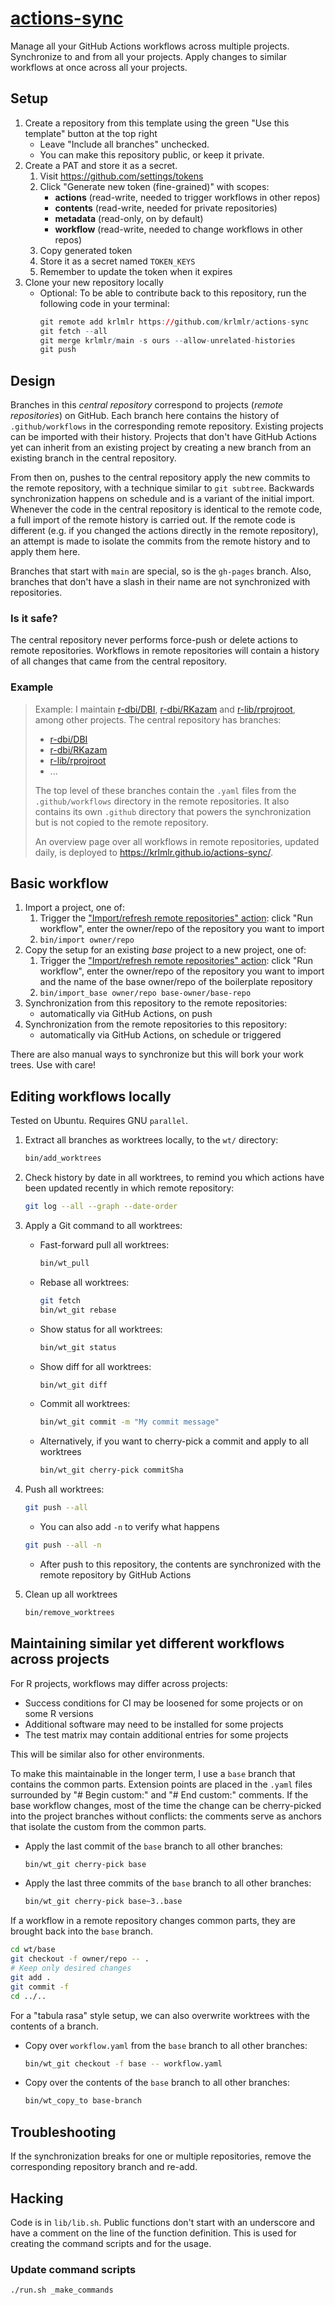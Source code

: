 # [actions-sync](https://krlmlr.github.io/actions-sync)

Manage all your GitHub Actions workflows across multiple projects.
Synchronize to and from all your projects.
Apply changes to similar workflows at once across all your projects.

## Setup

1. Create a repository from this template using the green "Use this template" button at the top right
    - Leave "Include all branches" unchecked.
    - You can make this repository public, or keep it private.
2. Create a PAT and store it as a secret.
    1. Visit <https://github.com/settings/tokens>
    2. Click "Generate new token (fine-grained)" with scopes:
        - **actions** (read-write, needed to trigger workflows in other repos)
        - **contents** (read-write, needed for private repositories)
        - **metadata** (read-only, on by default)
        - **workflow** (read-write, needed to change workflows in other repos)
    3. Copy generated token
    4. Store it as a secret named `TOKEN_KEYS`
    5. Remember to update the token when it expires
3. Clone your new repository locally
      - Optional: To be able to contribute back to this repository, run the following code in your terminal:
         ```r
         git remote add krlmlr https://github.com/krlmlr/actions-sync
         git fetch --all
         git merge krlmlr/main -s ours --allow-unrelated-histories
         git push
         ```


## Design

Branches in this *central repository* correspond to projects (*remote repositories*) on GitHub.
Each branch here contains the history of `.github/workflows` in the corresponding remote repository.
Existing projects can be imported with their history.
Projects that don't have GitHub Actions yet can inherit from an existing project by creating a new branch from an existing branch in the central repository.

From then on, pushes to the central repository apply the new commits to the remote repository, with a technique similar to `git subtree`.
Backwards synchronization happens on schedule and is a variant of the initial import.
Whenever the code in the central repository is identical to the remote code, a full import of the remote history is carried out.
If the remote code is different (e.g. if you changed the actions directly in the remote repository), an attempt is made to isolate the commits from the remote history and to apply them here.

Branches that start with `main` are special, so is the `gh-pages` branch.
Also, branches that don't have a slash in their name are not synchronized with repositories.

### Is it safe?

The central repository never performs force-push or delete actions to remote repositories.
Workflows in remote repositories will contain a history of all changes that came from the central repository.

### Example

> Example: I maintain [r-dbi/DBI](https://github.com/r-dbi/DBI), [r-dbi/RKazam](https://github.com/r-dbi/RKazam) and [r-lib/rprojroot](https://github.com/r-lib/rprojroot), among other projects.
> The central repository has branches:
>
> - [r-dbi/DBI](https://github.com/krlmlr/actions-sync/tree/r-dbi/DBI)
> - [r-dbi/RKazam](https://github.com/krlmlr/actions-sync/tree/r-dbi/RKazam)
> - [r-lib/rprojroot](https://github.com/krlmlr/actions-sync/tree/r-lib/rprojroot)
> - ...
>
> The top level of these branches contain the `.yaml` files from the `.github/workflows` directory in the remote repositories.
> It also contains its own `.github` directory that powers the synchronization but is not copied to the remote repository.
>
> An overview page over all workflows in remote repositories, updated daily, is deployed to <https://krlmlr.github.io/actions-sync/>.

## Basic workflow

1. Import a project, one of:
    1. Trigger the ["Import/refresh remote repositories" action](https://github.com/krlmlr/actions-sync/actions?query=workflow%3A%22Import%2Frefresh+remote+repositories%22): click "Run workflow", enter the owner/repo of the repository you want to import
    1. `bin/import owner/repo`
1. Copy the setup for an existing *base* project to a new project, one of:
    1. Trigger the ["Import/refresh remote repositories" action](https://github.com/krlmlr/actions-sync/actions?query=workflow%3A%22Import%2Frefresh+remote+repositories%22): click "Run workflow", enter the owner/repo of the repository you want to import and the name of the base owner/repo of the boilerplate repository
    1. `bin/import_base owner/repo base-owner/base-repo`
1. Synchronization from this repository to the remote repositories:
    - automatically via GitHub Actions, on push
1. Synchronization from the remote repositories to this repository:
    - automatically via GitHub Actions, on schedule or triggered

There are also manual ways to synchronize but this will bork your work trees.
Use with care!

## Editing workflows locally

Tested on Ubuntu.
Requires GNU `parallel`.

1. Extract all branches as worktrees locally, to the `wt/` directory:

    ```sh
    bin/add_worktrees
    ```

1. Check history by date in all worktrees, to remind you which actions have been updated recently in which remote repository:

    ```sh
    git log --all --graph --date-order
    ```

1. Apply a Git command to all worktrees:
    - Fast-forward pull all worktrees:

        ```sh
        bin/wt_pull
        ```

    - Rebase all worktrees:

        ```sh
        git fetch
        bin/wt_git rebase
        ```

    - Show status for all worktrees:

        ```sh
        bin/wt_git status
        ```

    - Show diff for all worktrees:

        ```sh
        bin/wt_git diff
        ```

    - Commit all worktrees:

        ```sh
        bin/wt_git commit -m "My commit message"
        ```

    - Alternatively, if you want to cherry-pick a commit and apply to all worktrees

        ```sh
        bin/wt_git cherry-pick commitSha
        ```

1. Push all worktrees:

    ```sh
    git push --all
    ```

    - You can also add `-n` to verify what happens

    ```sh
    git push --all -n
    ```

    - After push to this repository, the contents are synchronized with the remote repository by GitHub Actions

1. Clean up all worktrees

    ```sh
    bin/remove_worktrees
    ```

## Maintaining similar yet different workflows across projects

For R projects, workflows may differ across projects:

- Success conditions for CI may be loosened for some projects or on some R versions
- Additional software may need to be installed for some projects
- The test matrix may contain additional entries for some projects

This will be similar also for other environments.

To make this maintainable in the longer term, I use a `base` branch that contains the common parts.
Extension points are placed in the `.yaml` files surrounded by "# Begin custom:" and "# End custom:" comments.
If the base workflow changes, most of the time the change can be cherry-picked into the project branches without conflicts: the comments serve as anchors that isolate the custom from the common parts.

- Apply the last commit of the `base` branch to all other branches:

    ```sh
    bin/wt_git cherry-pick base
    ```

- Apply the last three commits of the `base` branch to all other branches:

    ```sh
    bin/wt_git cherry-pick base~3..base
    ```

If a workflow in a remote repository changes common parts, they are brought back into the `base` branch.

```sh
cd wt/base
git checkout -f owner/repo -- .
# Keep only desired changes
git add .
git commit -f
cd ../..
```

For a "tabula rasa" style setup, we can also overwrite worktrees with the contents of a branch.

- Copy over `workflow.yaml` from the `base` branch to all other branches:

    ```sh
    bin/wt_git checkout -f base -- workflow.yaml
    ```

- Copy over the contents of the `base` branch to all other branches:

    ```sh
    bin/wt_copy_to base-branch
    ```

## Troubleshooting

If the synchronization breaks for one or multiple repositories, remove the corresponding repository branch and re-add.

## Hacking

Code is in `lib/lib.sh`.
Public functions don't start with an underscore and have a comment on the line of the function definition.
This is used for creating the command scripts and for the usage.

### Update command scripts

```sh
./run.sh _make_commands
```
